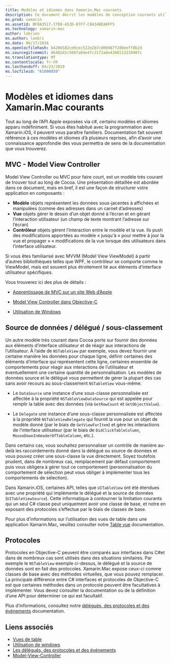 ```yaml
---
title: Modèles et idiomes dans Xamarin.Mac courants
description: Ce document décrit les modèles de conception courants utilisés lors de la création d’applications Xamarin.Mac. Il aborde le modèle model-view-controller, les modèles de données source et le délégué et les protocoles.
ms.prod: xamarin
ms.assetid: BF0A3517-17D8-453D-87F7-C8A34BEA8FF5
ms.technology: xamarin-mac
author: lobrien
ms.author: laobri
ms.date: 06/17/2016
ms.openlocfilehash: b4266582ce0cec522e207cd06987f2d0eeff8b2d
ms.sourcegitcommit: 4b402d1c508fa84e4fc3171a6e43b811323948fc
ms.translationtype: MT
ms.contentlocale: fr-FR
ms.lasthandoff: 04/23/2019
ms.locfileid: "61090859"
---
```

# <a name="common-patterns-and-idioms-in-xamarinmac"></a>Modèles et idiomes dans Xamarin.Mac courants

Tout au long de l’API Apple exposées via c#, certains modèles et idiomes apparu indéfiniment. Si vous êtes habitué avec la programmation avec Xamarin.iOS, il peuvent vous paraître familiers. Documentation fait souvent référence à ces modèles et idiomes d’à plusieurs reprises, afin d’avoir une connaissance approfondie des vous permettra de sens de la documentation que vous trouverez.

## <a name="mvc---model-view-controller"></a>MVC - Model View Controller

Model View Controller ou MVC pour faire court, est un modèle très courant de trouver tout au long de Cocoa. Une présentation détaillée est abordée dans ce document, mais en bref, il est une façon de structurer votre application en composants :

- **Modèle** objets représentent les données sous-jacentes à affichées et manipulées (comme des adresses dans un carnet d’adresses)
- **Vue** objets gérer le dessin d’un objet donné à l’écran et en gérant l’interaction utilisateur (un champ de texte montrant l’adresse sur l’écran)
- **Contrôleur** objets gèrent l’interaction entre le modèle et la vue. Ils push des modifications apportées au modèle « jusqu'à » pour mettre à jour la vue et propager » « modifications de la vue lorsque des utilisateurs dans l’interface utilisateur.

Si vous êtes familiarisé avec MVVM (Model View ViewModel) à partir d’autres bibliothèques telles que WPF, le contrôleur se comporte comme le ViewModel, mais est souvent plus étroitement lié aux éléments d’interface utilisateur spécifiques.

Vous trouverez ici des plus de détails :

- [Apprentissage de MVC sur un site Web d’Apple](https://developer.apple.com/library/ios/documentation/general/conceptual/devpedia-cocoacore/MVC.html)

- [Model View Controller dans Objective-C](https://developer.apple.com/library/ios/documentation/general/conceptual/CocoaEncyclopedia/Model-View-Controller/Model-View-Controller.html)
- [Utilisation de Windows](~/mac/user-interface/window.md)

## <a name="data-source--delegate--subclassing"></a>Source de données / délégué / sous-classement

Un autre modèle très courant dans Cocoa porte sur fournir des données aux éléments d’interface utilisateur et de réagir aux interactions de l’utilisateur. À l’aide de `NSTableView` par exemple, vous devez fournir une certaine manière les données pour chaque ligne, définir certaines des éléments d’interface qui représentent cette ligne, certaines ensemble de comportements pour réagir aux interactions de l’utilisateur et éventuellement une certaine quantité de personnalisation. Les modèles de données source et le délégué vous permettent de gérer la plupart des cas sans avoir recours au sous-classement `NSTableView` vous-même.

- Le `DataSource` une instance d’une sous-classe personnalisée est affectée à la propriété `NSTableViewDataSource` qui est appelée pour remplir la table avec des données (via `GetRowCount` et `GetObjectValue`).

- Le `Delegate` une instance d’une sous-classe personnalisée est affectée à la propriété `NSTableViewDelegate` qui fournit la vue pour un objet de modèle donné (par le biais de `GetViewForItem`) et gère les interactions de l’interface utilisateur (par le biais de `DidClickTableColumn`, `MouseDownInHeaderOfTableColumn`, etc.).

Dans certains cas, vous souhaitez personnaliser un contrôle de manière au-delà les raccordements donné dans la délégué ou source de données et vous pouvez créer une sous-classe la vue directement. Soyez toutefois prudent, dans de nombreux cas, remplacement par défaut comportement puis vous obligera à gérer tout ce comportement (personnalisation du comportement de sélection peut vous obliger à implémenter tous les comportements de sélection).

Dans Xamarin.iOS, certaines API, telles que `UITableView` ont été étendues avec une propriété qui implémente le délégué et la source de données (`UITableViewSource`). Cette informatique à contourner la limitation courants qui un seul C# classe peut uniquement avoir une classe de base, et notre en exposant des protocoles s’effectue par le biais de classes de base.

Pour plus d’informations sur l’utilisation des vues de table dans une application Xamarin.Mac, veuillez consulter notre [Table vue](~/mac/user-interface/table-view.md) documentation.

## <a name="protocols"></a>Protocoles

Protocoles en Objective-C peuvent être comparés aux interfaces dans C#et dans de nombreux cas sont utilisés dans des situations similaires. Par exemple le `NSTableView` exemple ci-dessus, le délégué et la source de données sont en fait des protocoles. Xamarin.Mac expose ceux-ci comme classes de base avec des méthodes virtuelles, que vous pouvez remplacer. La principale différence entre C# interfaces et protocoles de Objective-C est que certaines méthodes dans un protocole peuvent être facultatives à implémenter. Vous devez consulter la documentation ou de la définition d’une API pour déterminer ce qui est facultatif.

Plus d’informations, consultez notre [délégués, des protocoles et des événements](~/ios/app-fundamentals/delegates-protocols-and-events.md) documentation.



## <a name="related-links"></a>Liens associés

- [Vues de table](~/mac/user-interface/table-view.md)
- [Utilisation de windows](~/mac/user-interface/window.md)
- [Les délégués, des protocoles et des événements](~/ios/app-fundamentals/delegates-protocols-and-events.md)
- [Model-View-Controller](https://developer.apple.com/library/ios/documentation/general/conceptual/CocoaEncyclopedia/Model-View-Controller/Model-View-Controller.html)
